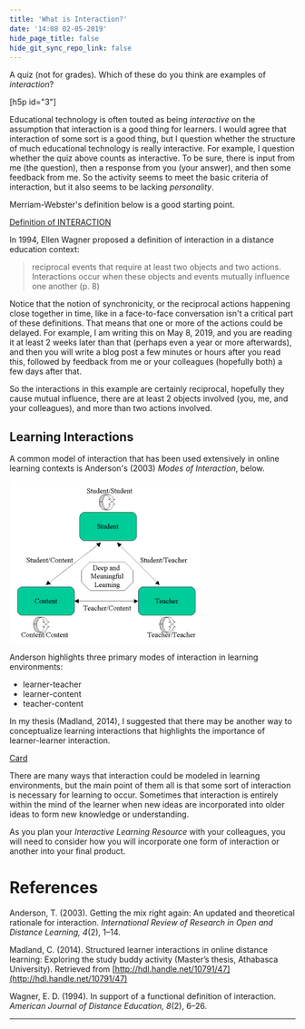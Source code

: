 ```yaml
---
title: 'What is Interaction?'
date: '14:08 02-05-2019'
hide_page_title: false
hide_git_sync_repo_link: false
---
```


A quiz (not for grades). Which of these do you think are examples of *interaction*?

[h5p id="3"]

Educational technology is often touted as being *interactive* on the assumption that interaction is a good thing for learners. I would agree that interaction of some sort is a good thing, but I question whether the structure of much educational technology is really interactive. For example, I question whether the quiz above counts as interactive. To be sure, there is input from me (the question), then a response from you (your answer), and then some feedback from me. So the activity seems to meet the basic criteria of interaction, but it also seems to be lacking *personality*.

Merriam-Webster's definition below is a good starting point.

<a class="embedly-card" data-card-controls="0" href="https://www.merriam-webster.com/dictionary/interaction">Definition of INTERACTION</a>
<script async src="//cdn.embedly.com/widgets/platform.js" charset="UTF-8"></script>

In 1994, Ellen Wagner proposed a definition of interaction in a distance education context:

> reciprocal events that require at least two objects and two actions. Interactions occur when these objects and events mutually influence one another (p. 8)

Notice that the notion of synchronicity, or the reciprocal actions happening close together in time, like in a face-to-face conversation isn't a critical part of these definitions. That means that one or more of the actions could be delayed. For example, I am writing this on May 8, 2019, and you are reading it at least 2 weeks later than that (perhaps even a year or more afterwards), and then you will write a blog post a few minutes or hours after you read this, followed by feedback from me or your colleagues (hopefully both) a few days after that.

So the interactions in this example are certainly reciprocal, hopefully they cause mutual influence, there are at least 2 objects involved (you, me, and your colleagues), and more than two actions involved.

## Learning Interactions

A common model of interaction that has been used extensively in online learning contexts is Anderson's (2003) *Modes of Interaction*, below.

![](modes-of-interaction-anderson.png)

Anderson highlights three primary modes of interaction in learning environments:
- learner-teacher
- learner-content
- teacher-content

In my thesis (Madland, 2014), I suggested that there may be another way to conceptualize learning interactions that highlights the importance of learner-learner interaction.

<a class="embedly-card" data-card-controls="0" href="http://open.merelearning.ca/ssi/files/2015/05/Structured-Student-Interaction-Model.png">Card</a>
<script async src="//cdn.embedly.com/widgets/platform.js" charset="UTF-8"></script>

There are many ways that interaction could be modeled in learning environments, but the main point of them all is that some sort of interaction is necessary for learning to occur. Sometimes that interaction is entirely within the mind of the learner when new ideas are incorporated into older ideas to form new knowledge or understanding.

As you plan your *Interactive Learning Resource* with your colleagues, you will need to consider how you will incorporate one form of interaction or another into your final product.

# References

Anderson, T. (2003). Getting the mix right again: An updated and theoretical rationale for interaction. *International Review of Research in Open and Distance Learning, 4*(2), 1–14.

Madland, C. (2014). Structured learner interactions in online distance learning: Exploring the study buddy activity (Master’s thesis, Athabasca University). Retrieved from [http://hdl.handle.net/10791/47](http://hdl.handle.net/10791/47)

Wagner, E. D. (1994). In support of a functional definition of interaction. *American Journal of Distance Education, 8*(2), 6–26.

---
